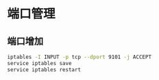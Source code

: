 # 端口管理

## 端口增加
```bash
iptables -I INPUT -p tcp --dport 9101 -j ACCEPT
service iptables save
service iptables restart 
```